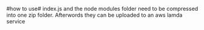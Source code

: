 #how to use#
index.js and the node modules folder need to be compressed into one zip folder. Afterwords they can be uploaded to an aws lamda service
